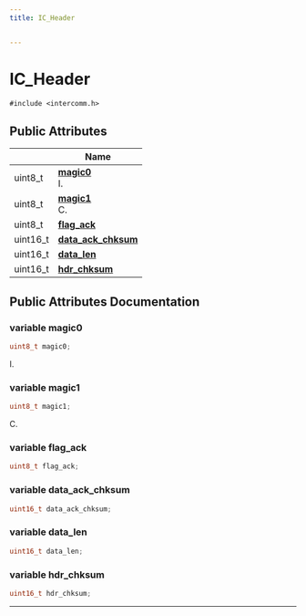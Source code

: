 ```yaml
---
title: IC_Header


---
```


# IC_Header






`#include <intercomm.h>`



















## Public Attributes

|                | Name           |
| -------------- | -------------- |
| uint8_t | **[magic0](https://github.com/devel0/iot-serial-intercomm/tree/main/data/api/Classes/struct_i_c___header.md#variable-magic0)** <br>I.  |
| uint8_t | **[magic1](https://github.com/devel0/iot-serial-intercomm/tree/main/data/api/Classes/struct_i_c___header.md#variable-magic1)** <br>C.  |
| uint8_t | **[flag_ack](https://github.com/devel0/iot-serial-intercomm/tree/main/data/api/Classes/struct_i_c___header.md#variable-flag_ack)**  |
| uint16_t | **[data_ack_chksum](https://github.com/devel0/iot-serial-intercomm/tree/main/data/api/Classes/struct_i_c___header.md#variable-data_ack_chksum)**  |
| uint16_t | **[data_len](https://github.com/devel0/iot-serial-intercomm/tree/main/data/api/Classes/struct_i_c___header.md#variable-data_len)**  |
| uint16_t | **[hdr_chksum](https://github.com/devel0/iot-serial-intercomm/tree/main/data/api/Classes/struct_i_c___header.md#variable-hdr_chksum)**  |





















## Public Attributes Documentation

### variable magic0

```cpp
uint8_t magic0;
```

I. 




























### variable magic1

```cpp
uint8_t magic1;
```

C. 




























### variable flag_ack

```cpp
uint8_t flag_ack;
```





























### variable data_ack_chksum

```cpp
uint16_t data_ack_chksum;
```





























### variable data_len

```cpp
uint16_t data_len;
```





























### variable hdr_chksum

```cpp
uint16_t hdr_chksum;
```

































-------------------------------

